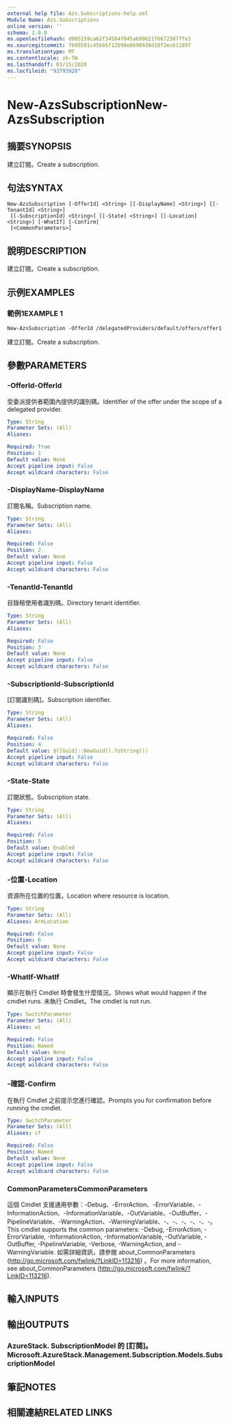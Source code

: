 ```yaml
---
external help file: Azs.Subscriptions-help.xml
Module Name: Azs.Subscriptions
online version: ''
schema: 2.0.0
ms.openlocfilehash: d905159ca62f34584f045a699621f6672507ffe1
ms.sourcegitcommit: fb95591c45bb5f12b98e0690938d18f2ec611897
ms.translationtype: MT
ms.contentlocale: zh-TW
ms.lasthandoff: 03/15/2020
ms.locfileid: "93793928"
---
```

# <span data-ttu-id="c097d-101">New-AzsSubscription</span><span class="sxs-lookup"><span data-stu-id="c097d-101">New-AzsSubscription</span></span>

## <span data-ttu-id="c097d-102">摘要</span><span class="sxs-lookup"><span data-stu-id="c097d-102">SYNOPSIS</span></span>
<span data-ttu-id="c097d-103">建立訂閱。</span><span class="sxs-lookup"><span data-stu-id="c097d-103">Create a subscription.</span></span>

## <span data-ttu-id="c097d-104">句法</span><span class="sxs-lookup"><span data-stu-id="c097d-104">SYNTAX</span></span>

```
New-AzsSubscription [-OfferId] <String> [[-DisplayName] <String>] [[-TenantId] <String>]
 [[-SubscriptionId] <String>] [[-State] <String>] [[-Location] <String>] [-WhatIf] [-Confirm]
 [<CommonParameters>]
```

## <span data-ttu-id="c097d-105">說明</span><span class="sxs-lookup"><span data-stu-id="c097d-105">DESCRIPTION</span></span>
<span data-ttu-id="c097d-106">建立訂閱。</span><span class="sxs-lookup"><span data-stu-id="c097d-106">Create a subscription.</span></span>

## <span data-ttu-id="c097d-107">示例</span><span class="sxs-lookup"><span data-stu-id="c097d-107">EXAMPLES</span></span>

### <span data-ttu-id="c097d-108">範例1</span><span class="sxs-lookup"><span data-stu-id="c097d-108">EXAMPLE 1</span></span>
```
New-AzsSubscription -OfferId /delegatedProviders/default/offers/offer1
```

<span data-ttu-id="c097d-109">建立訂閱。</span><span class="sxs-lookup"><span data-stu-id="c097d-109">Create a subscription.</span></span>

## <span data-ttu-id="c097d-110">參數</span><span class="sxs-lookup"><span data-stu-id="c097d-110">PARAMETERS</span></span>

### <span data-ttu-id="c097d-111">-OfferId</span><span class="sxs-lookup"><span data-stu-id="c097d-111">-OfferId</span></span>
<span data-ttu-id="c097d-112">受委派提供者範圍內提供的識別碼。</span><span class="sxs-lookup"><span data-stu-id="c097d-112">Identifier of the offer under the scope of a delegated provider.</span></span>

```yaml
Type: String
Parameter Sets: (All)
Aliases:

Required: True
Position: 1
Default value: None
Accept pipeline input: False
Accept wildcard characters: False
```

### <span data-ttu-id="c097d-113">-DisplayName</span><span class="sxs-lookup"><span data-stu-id="c097d-113">-DisplayName</span></span>
<span data-ttu-id="c097d-114">訂閱名稱。</span><span class="sxs-lookup"><span data-stu-id="c097d-114">Subscription name.</span></span>

```yaml
Type: String
Parameter Sets: (All)
Aliases:

Required: False
Position: 2
Default value: None
Accept pipeline input: False
Accept wildcard characters: False
```

### <span data-ttu-id="c097d-115">-TenantId</span><span class="sxs-lookup"><span data-stu-id="c097d-115">-TenantId</span></span>
<span data-ttu-id="c097d-116">目錄租使用者識別碼。</span><span class="sxs-lookup"><span data-stu-id="c097d-116">Directory tenant identifier.</span></span>

```yaml
Type: String
Parameter Sets: (All)
Aliases:

Required: False
Position: 3
Default value: None
Accept pipeline input: False
Accept wildcard characters: False
```

### <span data-ttu-id="c097d-117">-SubscriptionId</span><span class="sxs-lookup"><span data-stu-id="c097d-117">-SubscriptionId</span></span>
<span data-ttu-id="c097d-118">[訂閱識別碼]。</span><span class="sxs-lookup"><span data-stu-id="c097d-118">Subscription identifier.</span></span>

```yaml
Type: String
Parameter Sets: (All)
Aliases:

Required: False
Position: 4
Default value: $([Guid]::NewGuid().ToString())
Accept pipeline input: False
Accept wildcard characters: False
```

### <span data-ttu-id="c097d-119">-State</span><span class="sxs-lookup"><span data-stu-id="c097d-119">-State</span></span>
<span data-ttu-id="c097d-120">訂閱狀態。</span><span class="sxs-lookup"><span data-stu-id="c097d-120">Subscription state.</span></span>

```yaml
Type: String
Parameter Sets: (All)
Aliases:

Required: False
Position: 5
Default value: Enabled
Accept pipeline input: False
Accept wildcard characters: False
```

### <span data-ttu-id="c097d-121">-位置</span><span class="sxs-lookup"><span data-stu-id="c097d-121">-Location</span></span>
<span data-ttu-id="c097d-122">資源所在位置的位置。</span><span class="sxs-lookup"><span data-stu-id="c097d-122">Location where resource is location.</span></span>

```yaml
Type: String
Parameter Sets: (All)
Aliases: ArmLocation

Required: False
Position: 6
Default value: None
Accept pipeline input: False
Accept wildcard characters: False
```

### <span data-ttu-id="c097d-123">-WhatIf</span><span class="sxs-lookup"><span data-stu-id="c097d-123">-WhatIf</span></span>
<span data-ttu-id="c097d-124">顯示在執行 Cmdlet 時會發生什麼情況。</span><span class="sxs-lookup"><span data-stu-id="c097d-124">Shows what would happen if the cmdlet runs.</span></span>
<span data-ttu-id="c097d-125">未執行 Cmdlet。</span><span class="sxs-lookup"><span data-stu-id="c097d-125">The cmdlet is not run.</span></span>

```yaml
Type: SwitchParameter
Parameter Sets: (All)
Aliases: wi

Required: False
Position: Named
Default value: None
Accept pipeline input: False
Accept wildcard characters: False
```

### <span data-ttu-id="c097d-126">-確認</span><span class="sxs-lookup"><span data-stu-id="c097d-126">-Confirm</span></span>
<span data-ttu-id="c097d-127">在執行 Cmdlet 之前提示您進行確認。</span><span class="sxs-lookup"><span data-stu-id="c097d-127">Prompts you for confirmation before running the cmdlet.</span></span>

```yaml
Type: SwitchParameter
Parameter Sets: (All)
Aliases: cf

Required: False
Position: Named
Default value: None
Accept pipeline input: False
Accept wildcard characters: False
```

### <span data-ttu-id="c097d-128">CommonParameters</span><span class="sxs-lookup"><span data-stu-id="c097d-128">CommonParameters</span></span>
<span data-ttu-id="c097d-129">這個 Cmdlet 支援通用參數：-Debug、-ErrorAction、-ErrorVariable、-InformationAction、-InformationVariable、-OutVariable、-OutBuffer、-PipelineVariable、-WarningAction、-WarningVariable、-、-、-、-、-、-。</span><span class="sxs-lookup"><span data-stu-id="c097d-129">This cmdlet supports the common parameters: -Debug, -ErrorAction, -ErrorVariable, -InformationAction, -InformationVariable, -OutVariable, -OutBuffer, -PipelineVariable, -Verbose, -WarningAction, and -WarningVariable.</span></span> <span data-ttu-id="c097d-130">如需詳細資訊，請參閱 about_CommonParameters (http://go.microsoft.com/fwlink/?LinkID=113216) 。</span><span class="sxs-lookup"><span data-stu-id="c097d-130">For more information, see about_CommonParameters (http://go.microsoft.com/fwlink/?LinkID=113216).</span></span>

## <span data-ttu-id="c097d-131">輸入</span><span class="sxs-lookup"><span data-stu-id="c097d-131">INPUTS</span></span>

## <span data-ttu-id="c097d-132">輸出</span><span class="sxs-lookup"><span data-stu-id="c097d-132">OUTPUTS</span></span>

### <span data-ttu-id="c097d-133">AzureStack. SubscriptionModel 的 [訂閱]。</span><span class="sxs-lookup"><span data-stu-id="c097d-133">Microsoft.AzureStack.Management.Subscription.Models.SubscriptionModel</span></span>

## <span data-ttu-id="c097d-134">筆記</span><span class="sxs-lookup"><span data-stu-id="c097d-134">NOTES</span></span>

## <span data-ttu-id="c097d-135">相關連結</span><span class="sxs-lookup"><span data-stu-id="c097d-135">RELATED LINKS</span></span>

